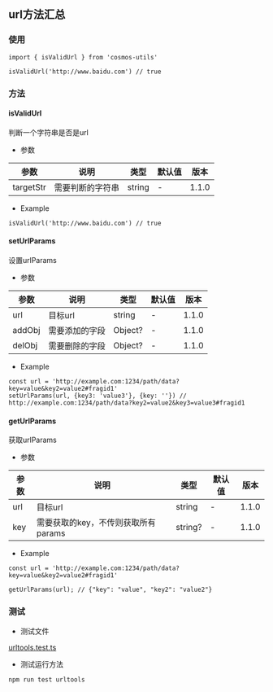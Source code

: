 ## url方法汇总

### 使用

```
import { isValidUrl } from 'cosmos-utils'

isValidUrl('http://www.baidu.com') // true
```

### 方法

#### isValidUrl

判断一个字符串是否是url

- 参数

| 参数 | 说明 | 类型 | 默认值 | 版本 |
| ---- | ---- | ---- | ---- | ---- | 
| targetStr | 需要判断的字符串 | string | - | 1.1.0 |

- Example

```
isValidUrl('http://www.baidu.com') // true
```

#### setUrlParams

设置urlParams

- 参数

| 参数 | 说明 | 类型 | 默认值 | 版本 |
| ---- | ---- | ---- | ---- | ---- | 
| url | 目标url | string | - | 1.1.0 |
| addObj | 需要添加的字段 | Object? | - | 1.1.0 |
| delObj | 需要删除的字段 | Object? | - | 1.1.0 |

- Example

```
const url = 'http://example.com:1234/path/data?key=value&key2=value2#fragid1'
setUrlParams(url, {key3: 'value3'}, {key: ''}) // http://example.com:1234/path/data?key2=value2&key3=value3#fragid1
```

#### getUrlParams

获取urlParams

- 参数

| 参数 | 说明 | 类型 | 默认值 | 版本 |
| ---- | ---- | ---- | ---- | ---- | 
| url | 目标url | string | - | 1.1.0 |
| key | 需要获取的key，不传则获取所有params | string? | - | 1.1.0 |

- Example

```
const url = 'http://example.com:1234/path/data?key=value&key2=value2#fragid1'

getUrlParams(url); // {"key": "value", "key2": "value2"}
```

### 测试

- 测试文件

[urltools.test.ts](http://gitlab.sftcwl.com/sftc-fe/cosmos-utils/blob/master/test/urltools.test.ts)

- 测试运行方法
```
npm run test urltools
```
